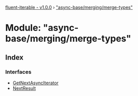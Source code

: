 [fluent-iterable - v1.0.0](../README.md) › ["async-base/merging/merge-types"](_async_base_merging_merge_types_.md)

# Module: "async-base/merging/merge-types"

## Index

### Interfaces

* [GetNextAsyncIterator](../interfaces/_async_base_merging_merge_types_.getnextasynciterator.md)
* [NextResult](../interfaces/_async_base_merging_merge_types_.nextresult.md)
